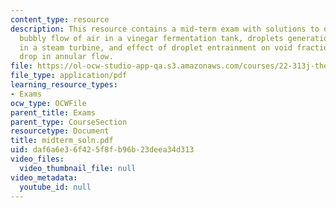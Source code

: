 ```yaml
---
content_type: resource
description: This resource contains a mid-term exam with solutions to questions on
  bubbly flow of air in a vinegar fermentation tank, droplets generation and removal
  in a steam turbine, and effect of droplet entrainment on void fraction and pressure
  drop in annular flow.
file: https://ol-ocw-studio-app-qa.s3.amazonaws.com/courses/22-313j-thermal-hydraulics-in-power-technology-spring-2007/daf6a6e36f425f8fb96b23deea34d313_midterm_soln.pdf
file_type: application/pdf
learning_resource_types:
- Exams
ocw_type: OCWFile
parent_title: Exams
parent_type: CourseSection
resourcetype: Document
title: midterm_soln.pdf
uid: daf6a6e3-6f42-5f8f-b96b-23deea34d313
video_files:
  video_thumbnail_file: null
video_metadata:
  youtube_id: null
---
```

